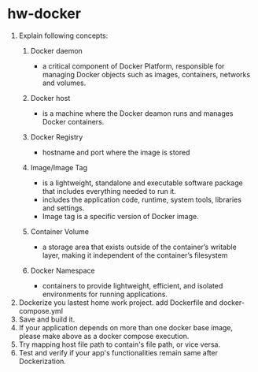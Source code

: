 # hw-docker
1. Explain following concepts:
   1. Docker daemon
      - a critical component of Docker Platform, responsible for managing Docker objects such as images, containers, networks and volumes.
      
   2. Docker host
      - is a machine where the Docker deamon runs and manages Docker containers.
      
   3. Docker Registry 
      - hostname and port where the image is stored
   4. Image/Image Tag 
      - is a lightweight, standalone and executable software package that includes everything needed to run it.
      - includes the application code, runtime, system tools, libraries and settings.
      - Image tag is a specific version of Docker image.
      
   5. Container Volume
      - a storage area that exists outside of the container’s writable layer, making it independent of the container’s filesystem
   6. Docker Namespace
      -  containers to provide lightweight, efficient, and isolated environments for running applications.
2.  Dockerize you lastest home work project.
    add Dockerfile and docker-compose.yml
3.  Save and build it.
4.  If your application depends on more than one docker base image, please make above as a docker
    compose execution.
5.  Try mapping host file path to contain's file path, or vice versa.
6.  Test and verify if your app's functionalities remain same after Dockerization.

